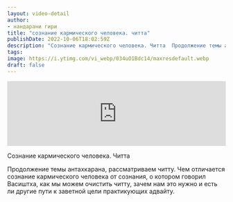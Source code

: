 ```yaml
---
layout: video-detail
author:
- нандарани гири
title: "сознание кармического человека. читта"
publishDate: 2022-10-06T18:02:59Z
description: "Сознание кармического человека. Читта  Продолжение темы антахкарана, рассматриваем читту. Чем отличается сознание кармического человека от сознания, о котором говорил Васиштха, как мы можем очистить читту, зачем нам это нужно и есть ли другие пути к"
tags: 
image: https://i.ytimg.com/vi_webp/034uO1Bdc14/maxresdefault.webp
draft: false
---
```


<iframe width="100%" src="https://www.youtube.com/embed/034uO1Bdc14" frameborder="0" allowfullscreen=""></iframe> 

 Сознание кармического человека. Читта

 Продолжение темы антахкарана, рассматриваем читту. Чем отличается сознание кармического человека от сознания, о котором говорил Васиштха, как мы можем очистить читту, зачем нам это нужно и есть ли другие пути к заветной цели практикующих адвайту.   

 